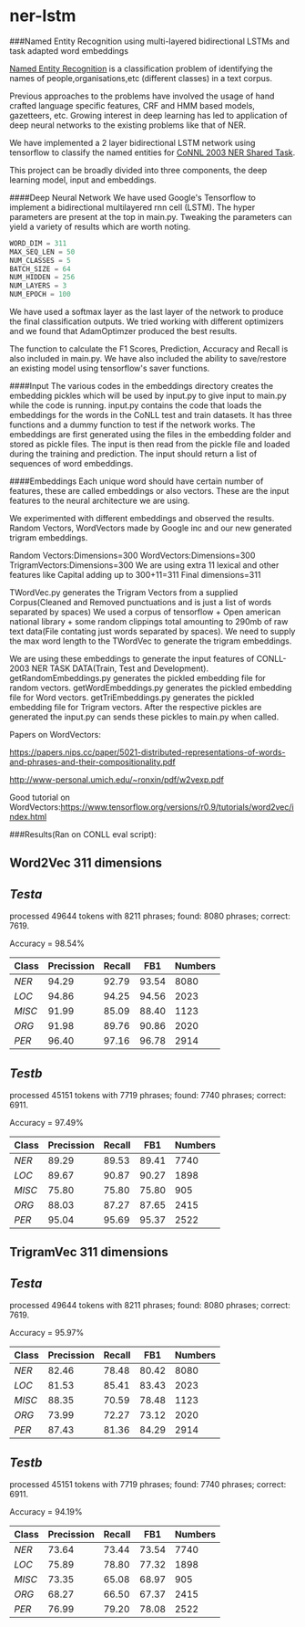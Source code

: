 # ner-lstm
###Named Entity Recognition using multi-layered bidirectional LSTMs and task adapted word embeddings

[Named Entity Recognition](https://en.wikipedia.org/wiki/Named-entity_recognition) is a classification problem of identifying the names of people,organisations,etc (different classes) in a text corpus. 

Previous approaches to the problems have involved the usage of hand crafted language specific features, CRF and HMM based models, gazetteers, etc. Growing interest in deep learning has led to application of deep neural networks to the existing problems like that of NER. 

We have implemented a 2 layer bidirectional LSTM network using tensorflow to classify the named entities for [CoNNL 2003 NER Shared Task](https://en.wikipedia.org/wiki/Named-entity_recognition). 

This project can be broadly divided into three components, the deep learning model, input and embeddings. 

####Deep Neural Network
We have used Google's Tensorflow to implement a bidirectional multilayered rnn cell (LSTM). The hyper parameters are present at the top in main.py. Tweaking the parameters can yield a variety of results which are worth noting.

```python
WORD_DIM = 311
MAX_SEQ_LEN = 50
NUM_CLASSES = 5
BATCH_SIZE = 64
NUM_HIDDEN = 256
NUM_LAYERS = 3
NUM_EPOCH = 100
```

We have used a softmax layer as the last layer of the network to produce the final classification outputs. We tried working with different optimizers and we found that AdamOptimzer produced the best results.

The function to calculate the F1 Scores, Prediction, Accuracy and Recall is also included in main.py. We have also included the ability to save/restore an existing model using tensorflow's saver functions.

####Input
The various codes in the embeddings directory creates the embedding pickles which will be used by input.py to give input to main.py while the code is running.
input.py contains the code that loads the embeddings for the words in the CoNLL test and train datasets. It has three functions and a dummy function to test if the network works. The embeddings are first generated using the files in the embedding folder and stored as pickle files. The input is then read from the pickle file and loaded during the training and prediction. The input should return a list of sequences of word embeddings.

####Embeddings
Each unique word should have certain number of features, these are called embeddings or also vectors. These are the input features to the neural architecture we are using.

We experimented with different embeddings and observed the results.
Random Vectors, WordVectors made by Google inc and our new generated trigram embeddings.

Random Vectors:Dimensions=300
WordVectors:Dimensions=300
TrigramVectors:Dimensions=300
We are using extra 11 lexical and other features like Capital adding up to 300+11=311
Final dimensions=311

TWordVec.py generates the Trigram Vectors from a supplied Corpus(Cleaned and Removed punctuations and is just a list of words separated by spaces)
We used a corpus of tensorflow + Open american national library + some random clippings total amounting to 290mb of raw text data(File contating just words separated by spaces).
We need to supply the max word length to the TWordVec to generate the trigram embeddings.

We are using these embeddings to generate the input features of CONLL-2003 NER TASK DATA(Train, Test and Development).
getRandomEmbeddings.py generates the pickled embedding file for random vectors.
getWordEmbeddings.py generates the pickled embedding file for Word vectors.
getTriEmbeddings.py generates the pickled embedding file for Trigram vectors.
After the respective pickles are generated the input.py can sends these pickles to main.py when called.

Papers on WordVectors:

https://papers.nips.cc/paper/5021-distributed-representations-of-words-and-phrases-and-their-compositionality.pdf

http://www-personal.umich.edu/~ronxin/pdf/w2vexp.pdf

Good tutorial on WordVectors:https://www.tensorflow.org/versions/r0.9/tutorials/word2vec/index.html

###Results(Ran on CONLL eval script):

**Word2Vec 311 dimensions**
---------------------------
*Testa*
-------
processed 49644 tokens with 8211 phrases; found: 8080 phrases; correct: 7619.

Accuracy = 98.54%

Class | Precission | Recall | FB1 | Numbers
--- | --- | --- | --- | ---
*NER* | 94.29 | 92.79 | 93.54 | 8080
*LOC* | 94.86 | 94.25 | 94.56 | 2023
*MISC* | 91.99 | 85.09 | 88.40 | 1123
*ORG* | 91.98 | 89.76 | 90.86 | 2020
*PER* | 96.40 | 97.16 | 96.78 | 2914

*Testb*
-------
processed 45151 tokens with 7719 phrases; found: 7740 phrases; correct: 6911.

Accuracy = 97.49%

Class | Precission | Recall | FB1 | Numbers
--- | --- | --- | --- | ---
*NER* | 89.29 | 89.53 | 89.41 | 7740
*LOC* | 89.67 | 90.87 | 90.27 | 1898
*MISC* | 75.80 | 75.80 | 75.80 | 905
*ORG* | 88.03 | 87.27 | 87.65 | 2415
*PER* | 95.04 | 95.69 | 95.37 | 2522

**TrigramVec 311 dimensions**
---------------------------
*Testa*
-------
processed 49644 tokens with 8211 phrases; found: 8080 phrases; correct: 7619.

Accuracy = 95.97%

Class | Precission | Recall | FB1 | Numbers
--- | --- | --- | --- | ---
*NER* | 82.46 | 78.48 | 80.42 | 8080
*LOC* | 81.53 | 85.41 | 83.43 | 2023
*MISC* | 88.35 | 70.59 | 78.48 | 1123
*ORG* | 73.99 | 72.27 | 73.12 | 2020
*PER* | 87.43 | 81.36 | 84.29 | 2914

*Testb*
-------
processed 45151 tokens with 7719 phrases; found: 7740 phrases; correct: 6911.

Accuracy = 94.19%

Class | Precission | Recall | FB1 | Numbers
--- | --- | --- | --- | ---
*NER* | 73.64 | 73.44 | 73.54 | 7740
*LOC* | 75.89 | 78.80 | 77.32 | 1898
*MISC* | 73.35 | 65.08 | 68.97 | 905
*ORG* | 68.27 | 66.50 | 67.37 | 2415
*PER* | 76.99 | 79.20 | 78.08 | 2522
